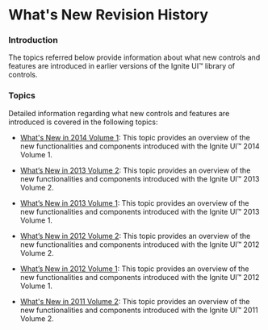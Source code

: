 ﻿<!--
|metadata|
{
    "fileName": "jquery-whats-new-revision-history",
    "controlName": [],
    "tags": []
}
|metadata|
-->

# What's New Revision History

### Introduction

The topics referred below provide information about what new controls and features are introduced in earlier versions of the Ignite UI™ library of controls.

### Topics

Detailed information regarding what new controls and features are introduced is covered in the following topics:

- [What's New in 2014 Volume 1](Whats-New-In-2014-Volume1.html): This topic provides an overview of the new functionalities and components introduced with the Ignite UI™ 2014 Volume 1.

- [What’s New in 2013 Volume 2](Whats-New-In-2013-Volume2.html): This topic provides an overview of the new functionalities and components introduced with the Ignite UI™ 2013 Volume 2.

- [What’s New in 2013 Volume 1](Whats-New-In-2013-Volume1.html): This topic provides an overview of the new functionalities and components introduced with the Ignite UI™ 2013 Volume 1.

- [What’s New in 2012 Volume 2](Whats-New-In-2012-Volume2.html): This topic provides an overview of the new functionalities and components introduced with the Ignite UI™ 2012 Volume 2.

- [What’s New in 2012 Volume 1](jQuery-Whats-New-12-1-Landing-Page.html): This topic provides an overview of the new functionalities and components introduced with the Ignite UI™ 2012 Volume 1.

- [What's New in 2011 Volume 2](Whats-New-In-2011-Volume2.html): This topic provides an overview of the new functionalities and components introduced with the Ignite UI™ 2011 Volume 2.





 

 


